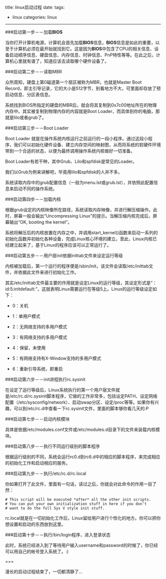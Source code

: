 title: linux启动过程
date: 
tags:
- linux
categories: linux
---

###启动第一步－－加载**BIOS**
 
当你打开计算机电源，计算机会首先加载**BIOS**信息，**BIOS**信息是如此的重要，以至于计算机必须在最开始就找到它。这是因为**BIOS**中包含了CPU的相关信息、设备启动顺序信息、硬盘信息、内存信息、时钟信息、PnP特性等等。在此之后，计算机心里就有谱了，知道应该去读取哪个硬件设备了。
 
###启动第二步－－读取MBR
 
众所周知，硬盘上第0磁道第一个扇区被称为MBR，也就是Master Boot Record，即主引导记录，它的大小是512字节，别看地方不大，可里面却存放了预启动信息、分区表信息。
 
系统找到BIOS所指定的硬盘的MBR后，就会将其复制到0x7c00地址所在的物理内存中。其实被复制到物理内存的内容就是Boot Loader，而具体到你的电脑，那就是lilo或者grub了。
 
###启动第三步－－Boot Loader
 
Boot Loader 就是在操作系统内核运行之前运行的一段小程序。通过这段小程序，我们可以初始化硬件设备、建立内存空间的映射图，从而将系统的软硬件环境带到一个合适的状态，以便为最终调用操作系统内核做好一切准备。
 
Boot Loader有若干种，其中Grub、Lilo和spfdisk是常见的Loader。
 
我们以Grub为例来讲解吧，毕竟用lilo和spfdisk的人并不多。
 
系统读取内存中的grub配置信息（一般为menu.lst或grub.lst），并依照此配置信息来启动不同的操作系统。
 
###启动第四步－－加载内核
 
根据grub设定的内核映像所在路径，系统读取内存映像，并进行解压缩操作。此时，屏幕一般会输出“Uncompressing Linux”的提示。当解压缩内核完成后，屏幕输出“OK, booting the kernel”。
 
系统将解压后的内核放置在内存之中，并调用start_kernel()函数来启动一系列的初始化函数并初始化各种设备，完成Linux核心环境的建立。至此，Linux内核已经建立起来了，基于Linux的程序应该可以正常运行了。
 
###启动第五步－－用户层init依据inittab文件来设定运行等级
 
内核被加载后，第一个运行的程序便是/sbin/init，该文件会读取/etc/inittab文件，并依据此文件来进行初始化工作。
 
其实/etc/inittab文件最主要的作用就是设定Linux的运行等级，其设定形式是“：id:5:initdefault:”，这就表明Linux需要运行在等级5上。Linux的运行等级设定如下：
 
* 0：关机
 
* 1：单用户模式
 
* 2：无网络支持的多用户模式
 
* 3：有网络支持的多用户模式
 
* 4：保留，未使用
 
* 5：有网络支持有X-Window支持的多用户模式
 
* 6：重新引导系统，即重启
 

 
###启动第六步－－init进程执行rc.sysinit
 
在设定了运行等级后，Linux系统执行的第一个用户层文件就是/etc/rc.d/rc.sysinit脚本程序，它做的工作非常多，包括设定PATH、设定网络配置（/etc/sysconfig/network）、启动swap分区、设定/proc等等。如果你有兴趣，可以到/etc/rc.d中查看一下rc.sysinit文件，里面的脚本够你看几天的:P
 
###启动第七步－－启动内核模块
 
具体是依据/etc/modules.conf文件或/etc/modules.d目录下的文件来装载内核模块。
 
###启动第八步－－执行不同运行级别的脚本程序
 
根据运行级别的不同，系统会运行rc0.d到rc6.d中的相应的脚本程序，来完成相应的初始化工作和启动相应的服务。
 
###启动第九步－－执行/etc/rc.d/rc.local
 
你如果打开了此文件，里面有一句话，读过之后，你就会对此命令的作用一目了然：
 
    # This script will be executed *after* all the other init scripts.
    # You can put your own initialization stuff in here if you don’t
    # want to do the full Sys V style init stuff.
 
rc.local就是在一切初始化工作后，Linux留给用户进行个性化的地方。你可以把你想设置和启动的东西放到这里。
 
###启动第十步－－执行/bin/login程序，进入登录状态
 
此时，系统已经进入到了等待用户输入username和password的时候了，你已经可以用自己的帐号登入系统了。:)
 
===
 
漫长的启动过程结束了，一切都清静了…